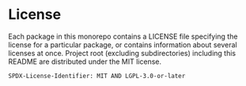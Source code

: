 # License

Each package in this monorepo contains a LICENSE file specifying the license for a particular package, or contains information about several licenses at once. Project root (excluding subdirectories) including this README are distributed under the MIT license.

`SPDX-License-Identifier: MIT AND LGPL-3.0-or-later`